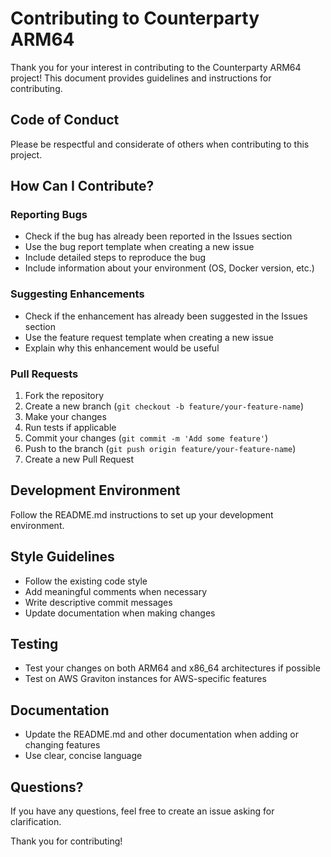 # Contributing to Counterparty ARM64

Thank you for your interest in contributing to the Counterparty ARM64 project! This document provides guidelines and instructions for contributing.

## Code of Conduct

Please be respectful and considerate of others when contributing to this project.

## How Can I Contribute?

### Reporting Bugs

- Check if the bug has already been reported in the Issues section
- Use the bug report template when creating a new issue
- Include detailed steps to reproduce the bug
- Include information about your environment (OS, Docker version, etc.)

### Suggesting Enhancements

- Check if the enhancement has already been suggested in the Issues section
- Use the feature request template when creating a new issue
- Explain why this enhancement would be useful

### Pull Requests

1. Fork the repository
2. Create a new branch (`git checkout -b feature/your-feature-name`)
3. Make your changes
4. Run tests if applicable
5. Commit your changes (`git commit -m 'Add some feature'`)
6. Push to the branch (`git push origin feature/your-feature-name`)
7. Create a new Pull Request

## Development Environment

Follow the README.md instructions to set up your development environment.

## Style Guidelines

- Follow the existing code style
- Add meaningful comments when necessary
- Write descriptive commit messages
- Update documentation when making changes

## Testing

- Test your changes on both ARM64 and x86_64 architectures if possible
- Test on AWS Graviton instances for AWS-specific features

## Documentation

- Update the README.md and other documentation when adding or changing features
- Use clear, concise language

## Questions?

If you have any questions, feel free to create an issue asking for clarification.

Thank you for contributing!